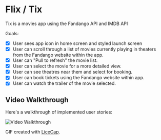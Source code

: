 # Flix / Tix
Tix is a movies app using the Fandango API and IMDB API

Goals:
- [x] User sees app icon in home screen and styled launch screen
- [x] User can scroll through a list of movies currently playing in theaters from the Fandango website within the app.
- [x] User can "Pull to refresh" the movie list.
- [x] User can select the movie for a more detailed view.
- [x] User can see theatres near them and select for booking.
- [x] User can book tickets using the Fandango website within app.
- [x] User can watch the trailer of the movie selected.

## Video Walkthrough

Here's a walkthrough of implemented user stories:

<img src='https://i.imgur.com/AlyVwD3.gif' title='Video Walkthrough' width='' alt='Video Walkthrough' />

GIF created with [LiceCap](http://www.cockos.com/licecap/).

